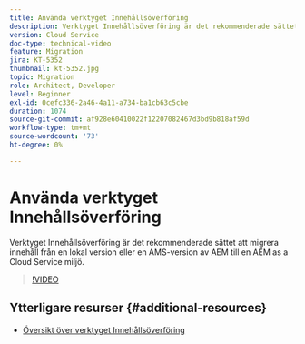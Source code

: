 ```yaml
---
title: Använda verktyget Innehållsöverföring
description: Verktyget Innehållsöverföring är det rekommenderade sättet att migrera innehåll från en lokal version eller en AMS-version av AEM till en AEM as a Cloud Service miljö.
version: Cloud Service
doc-type: technical-video
feature: Migration
jira: KT-5352
thumbnail: kt-5352.jpg
topic: Migration
role: Architect, Developer
level: Beginner
exl-id: 0cefc336-2a46-4a11-a734-ba1cb63c5cbe
duration: 1074
source-git-commit: af928e60410022f12207082467d3bd9b818af59d
workflow-type: tm+mt
source-wordcount: '73'
ht-degree: 0%

---
```


# Använda verktyget Innehållsöverföring

Verktyget Innehållsöverföring är det rekommenderade sättet att migrera innehåll från en lokal version eller en AMS-version av AEM till en AEM as a Cloud Service miljö.

>[!VIDEO](https://video.tv.adobe.com/v/35460?quality=12&learn=on)

## Ytterligare resurser {#additional-resources}

* [Översikt över verktyget Innehållsöverföring](https://experienceleague.adobe.com/docs/experience-manager-cloud-service/moving/cloud-migration/content-transfer-tool/overview-content-transfer-tool.html)
